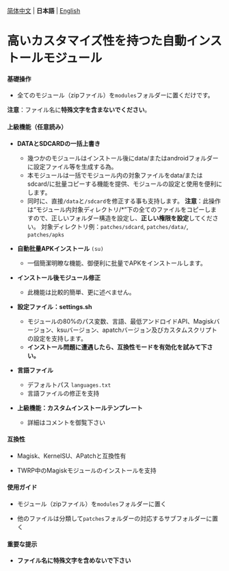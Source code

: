 
[简体中文](README.md) | **日本語** | [English](README_EN.md)

# 高いカスタマイズ性を持つた自動インストールモジュール

#### 基礎操作


- 全てのモジュール（zipファイル）を`modules`フォルダーに置くだけです。

**注意**：ファイル名に**特殊文字を含まないでください**。

#### 上級機能（任意読み）


- **DATAとSDCARDの一括上書き**
  - 幾つかのモジュールはインストール後にdata/またはandroidフォルダーに設定ファイル等を生成する為。
  - 本モジュールは一括でモジュール内の対象ファイルをdata/またはsdcard/に批量コピーする機能を提供、モジュールの設定と使用を便利にします。
  - 同时に、直接`/data`と`/sdcard`を修正する事も支持します。
  **注意**：此操作は“モジュール内対象ディレクトリ/*”下の全てのファイルをコピーしますので、正しいフォルダー構造を設定し、**正しい権限を設定**してください。
  対象ディレクトリ例：`patches/sdcard`, `patches/data/`, `patches/apks`


- **自動批量APKインストール** `(su)`
  - 一個簡潔明瞭な機能、御便利に批量でAPKをインストールします。


- **インストール後モジュール修正**
  - 此機能は比較的簡単、更に述べません。


- **設定ファイル：settings.sh**
  - モジュールの80%のパス変数、言語、最低アンドロイドAPI、Magiskバージョン、ksuバージョン、apatchバージョン及びカスタムスクリプトの設定を支持します。
  - **インストール問題に遭遇したら、**互換性モード**を有効化を試みて下さい。**


- **言語ファイル**
  - デフォルトパス `languages.txt`
  - 言語ファイルの修正を支持


- **上級機能：カスタムインストールテンプレート**
  - 詳細はコメントを御覧下さい

#### 互換性


- Magisk、KernelSU、APatchと互換性有


- TWRP中のMagiskモジュールのインストールを支持

#### 使用ガイド


- モジュール（zipファイル）を`modules`フォルダーに置く

- 他のファイルは分類して`patches`フォルダーの対応するサブフォルダーに置く

#### 重要な提示


- **ファイル名に特殊文字を含めないで下さい**